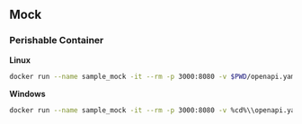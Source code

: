 ## Mock

### Perishable Container

**Linux**
```bash
docker run --name sample_mock -it --rm -p 3000:8080 -v $PWD/openapi.yaml:/openapi/openapi.yaml -e "OPENAPI_MOCK_SPECIFICATION_URL=/openapi/openapi.yaml" muonsoft/openapi-mock
```

**Windows**
```bash
docker run --name sample_mock -it --rm -p 3000:8080 -v %cd%\\openapi.yaml:/openapi/openapi.yaml -e "OPENAPI_MOCK_SPECIFICATION_URL=/openapi/openapi.yaml" muonsoft/openapi-mock
```
